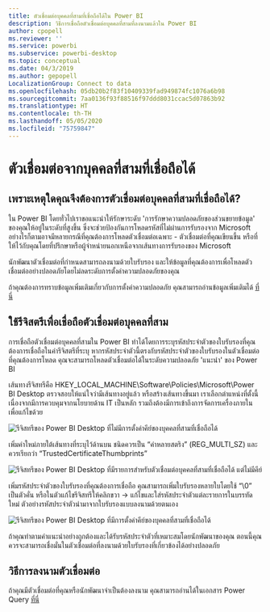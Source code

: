 ```yaml
---
title: ตัวเชื่อมต่อบุคคลที่สามที่เชื่อถือได้ใน Power BI
description: วิธีการเชื่อถือตัวเชื่อมต่อบุคคลที่สามที่ลงนามแล้วใน Power BI
author: cpopell
ms.reviewer: ''
ms.service: powerbi
ms.subservice: powerbi-desktop
ms.topic: conceptual
ms.date: 04/3/2019
ms.author: gepopell
LocalizationGroup: Connect to data
ms.openlocfilehash: 05db20b2f83f10409339fad949874fc1076a6b98
ms.sourcegitcommit: 7aa0136f93f88516f97ddd8031ccac5d07863b92
ms.translationtype: HT
ms.contentlocale: th-TH
ms.lasthandoff: 05/05/2020
ms.locfileid: "75759847"
---
```

# <a name="trusted-third-party-connectors"></a>ตัวเชื่อมต่อจากบุคคลที่สามที่เชื่อถือได้

## <a name="why-do-you-need-trusted-third-party-connectors"></a>เพราะเหตุใดคุณจึงต้องการตัวเชื่อมต่อบุคคลที่สามที่เชื่อถือได้?

ใน Power BI โดยทั่วไปเราขอแนะนำให้รักษาระดับ 'การรักษาความปลอดภัยของส่วนขยายข้อมูล' ของคุณให้อยู่ในระดับที่สูงขึ้น ซึ่งจะช่วยป้องกันการโหลดรหัสที่ไม่ผ่านการรับรองจาก Microsoft อย่างไรก็ตามอาจมีหลายกรณีที่คุณต้องการโหลดตัวเชื่อมต่อเฉพาะ - ตัวเชื่อมต่อที่คุณเขียนขึ้น หรือที่ให้ไว้กับคุณโดยที่ปรึกษาหรือผู้จำหน่ายนอกเหนือจากเส้นทางการรับรองของ Microsoft

นักพัฒนาตัวเชื่อมต่อที่กำหนดสามารถลงนามด้วยใบรับรอง และให้ข้อมูลที่คุณต้องการเพื่อโหลดตัวเชื่อมต่ออย่างปลอดภัยโดยไม่ลดระดับการตั้งค่าความปลอดภัยของคุณ

ถ้าคุณต้องการทราบข้อมูลเพิ่มเติมเกี่ยวกับการตั้งค่าความปลอดภัย คุณสามารถอ่านข้อมูลเพิ่มเติมได้ [ที่นี่](https://docs.microsoft.com/power-bi/desktop-connector-extensibility)

## <a name="using-the-registry-to-trust-third-party-connectors"></a>ใช้รีจิสตรีเพื่อเชื่อถือตัวเชื่อมต่อบุคคลที่สาม

การเชื่อถือตัวเชื่อมต่อบุคคลที่สามใน Power BI ทำได้โดยการระบุรหัสประจำตัวของใบรับรองที่คุณต้องการเชื่อถือในค่ารีจิสตรีที่ระบุ หากรหัสประจำตัวนี้ตรงกับรหัสประจำตัวของใบรับรองในตัวเชื่อมต่อที่คุณต้องการโหลด คุณจะสามารถโหลดตัวเชื่อมต่อได้ในระดับความปลอดภัย 'แนะนำ' ของ Power BI 

เส้นทางรีจิสทรีคือ HKEY_LOCAL_MACHINE\Software\Policies\Microsoft\Power BI Desktop ตรวจสอบให้แน่ใจว่ามีเส้นทางอยู่แล้ว หรือสร้างเส้นทางขึ้นมา เราเลือกตำแหน่งที่ตั้งนี้เนื่องจากมีการควบคุมจากนโยบายด้าน IT เป็นหลัก รวมถึงต้องมีการเข้าถึงการจัดการเครื่องภายในเพื่อแก้ไขด้วย 

![รีจิสทรีของ Power BI Desktop ที่ไม่มีการตั้งค่าคีย์ของบุคคลที่สามที่เชื่อถือได้](media/desktop-trusted-third-party-connectors/desktoptrustedthird1.png)

เพิ่มค่าใหม่ภายใต้เส้นทางที่ระบุไว้ด้านบน ชนิดควรเป็น “ค่าหลายสตริง” (REG_MULTI_SZ) และควรเรียกว่า “TrustedCertificateThumbprints” 

![รีจิสทรีของ Power BI Desktop ที่มีรายการสำหรับตัวเชื่อมต่อบุคคลที่สามที่เชื่อถือได้ แต่ไม่มีคีย์](media/desktop-trusted-third-party-connectors/desktoptrustedthird2.png)

เพิ่มรหัสประจำตัวของใบรับรองที่คุณต้องการเชื่อถือ คุณสามารถเพิ่มใบรับรองหลายใบโดยใช้ “\0” เป็นตัวคั่น หรือในตัวแก้ไขรีจิสทรีให้คลิกขวา -> แก้ไขและใส่รหัสประจำตัวแต่ละรายการในบรรทัดใหม่ ตัวอย่างรหัสประจำตัวนำมาจากใบรับรองแบบลงนามด้วยตนเอง 

 ![รีจิสทรีของ Power BI Desktop ที่มีการตั้งค่าคีย์ของบุคคลที่สามที่เชื่อถือได้](media/desktop-trusted-third-party-connectors/desktoptrustedthird3.png)

ถ้าคุณทำตามคำแนะนำอย่างถูกต้องและได้รับรหัสประจำตัวที่เหมาะสมโดยนักพัฒนาของคุณ ตอนนี้คุณควรจะสามารถเชื่อมั่นในตัวเชื่อมต่อที่ลงนามด้วยใบรับรองที่เกี่ยวข้องได้อย่างปลอดภัย

## <a name="how-to-sign-connectors"></a>วิธีการลงนามตัวเชื่อมต่อ

ถ้าคุณมีตัวเชื่อมต่อที่คุณหรือนักพัฒนาจำเป็นต้องลงนาม คุณสามารถอ่านได้ในเอกสาร Power Query [ที่นี่](https://docs.microsoft.com/power-query/handlingconnectorsigning)
